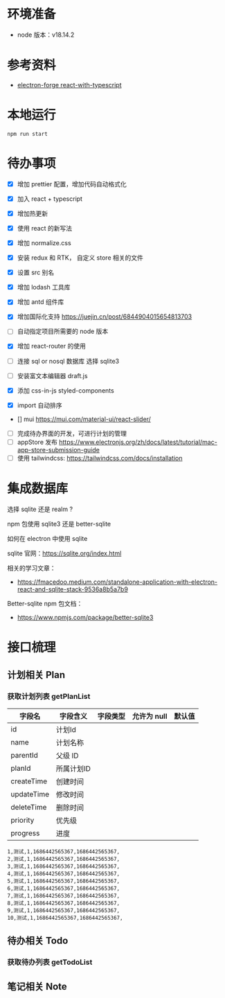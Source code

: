 # 环境准备

- node 版本：v18.14.2

# 参考资料

- [electron-forge react-with-typescript](https://www.electronforge.io/guides/framework-integration/react-with-typescript)

# 本地运行

```shell
npm run start
```

# 待办事项

- [x] 增加 prettier 配置，增加代码自动格式化
- [x] 加入 react + typescript
- [x] 增加热更新
- [x] 使用 react 的新写法
- [x] 增加 normalize.css
- [x] 安装 redux 和 RTK， 自定义 store 相关的文件
- [x] 设置 src 别名

- [x] 增加 lodash 工具库
- [x] 增加 antd 组件库
- [x] 增加国际化支持 https://juejin.cn/post/6844904015654813703
- [ ] 自动指定项目所需要的 node 版本
- [x] 增加 react-router 的使用
- [ ] 连接 sql or nosql 数据库 选择 sqlite3
- [ ] 安装富文本编辑器 draft.js
- [x] 添加 css-in-js styled-components
- [x] import 自动排序
- [] mui https://mui.com/material-ui/react-slider/

- [ ] 完成待办界面的开发，可进行计划的管理
- [ ] appStore 发布 https://www.electronjs.org/zh/docs/latest/tutorial/mac-app-store-submission-guide
- [ ] 使用 tailwindcss: https://tailwindcss.com/docs/installation

# 集成数据库

选择 sqlite 还是 realm ?

npm 包使用 sqlite3 还是 better-sqlite

如何在 electron 中使用 sqlite

sqlite 官网：https://sqlite.org/index.html

相关的学习文章：

- https://fmacedoo.medium.com/standalone-application-with-electron-react-and-sqlite-stack-9536a8b5a7b9

Better-sqlite npm 包文档：

- https://www.npmjs.com/package/better-sqlite3





# 接口梳理

## 计划相关 Plan

### 获取计划列表 getPlanList

| 字段名     | 字段含义   | 字段类型 | 允许为 null | 默认值 |
| ---------- | ---------- | -------- | ----------- | ------ |
| id         | 计划Id     |          |             |        |
| name       | 计划名称   |          |             |        |
| parentId   | 父级 ID    |          |             |        |
| planId     | 所属计划ID |          |             |        |
| createTime | 创建时间   |          |             |        |
| updateTime | 修改时间   |          |             |        |
| deleteTime | 删除时间   |          |             |        |
| priority   | 优先级     |          |             |        |
| progress   | 进度       |          |             |        |







```
1,测试,1,1686442565367,1686442565367,
2,测试,1,1686442565367,1686442565367,
3,测试,1,1686442565367,1686442565367,
4,测试,1,1686442565367,1686442565367,
5,测试,1,1686442565367,1686442565367,
6,测试,1,1686442565367,1686442565367,
7,测试,1,1686442565367,1686442565367,
8,测试,1,1686442565367,1686442565367,
9,测试,1,1686442565367,1686442565367,
10,测试,1,1686442565367,1686442565367,
```



## 待办相关 Todo

### 获取待办列表 getTodoList



## 笔记相关 Note



